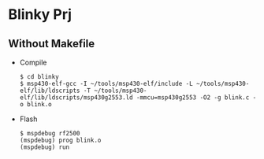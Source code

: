 # Blinky Prj

## Without Makefile

* Compile

  ```shell
  $ cd blinky
  $ msp430-elf-gcc -I ~/tools/msp430-elf/include -L ~/tools/msp430-elf/lib/ldscripts -T ~/tools/msp430-elf/lib/ldscripts/msp430g2553.ld -mmcu=msp430g2553 -O2 -g blink.c -o blink.o
  ```

* Flash

  ```shell
  $ mspdebug rf2500
  (mspdebug) prog blink.o
  (mspdebug) run
  ```
